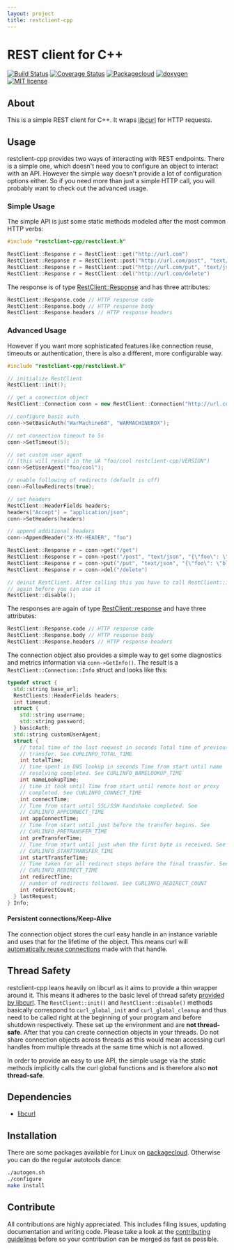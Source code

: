 ```yaml
---
layout: project
title: restclient-cpp
---
```

# REST client for C++
[![Build Status](https://travis-ci.org/mrtazz/restclient-cpp.svg?branch=master)](https://travis-ci.org/mrtazz/restclient-cpp)
[![Coverage Status](https://coveralls.io/repos/mrtazz/restclient-cpp/badge.svg?branch=master&service=github)](https://coveralls.io/github/mrtazz/restclient-cpp?branch=master)
[![Packagecloud](https://img.shields.io/badge/packagecloud-available-brightgreen.svg)](https://packagecloud.io/mrtazz/restclient-cpp)
[![doxygen](https://img.shields.io/badge/doxygen-reference-blue.svg)](http://code.mrtazz.com/restclient-cpp/ref/)
[![MIT license](https://img.shields.io/badge/license-MIT-blue.svg)](http://opensource.org/licenses/MIT)


## About
This is a simple REST client for C++. It wraps [libcurl][] for HTTP requests.

## Usage
restclient-cpp provides two ways of interacting with REST endpoints. There is
a simple one, which doesn't need you to configure an object to interact with
an API. However the simple way doesn't provide a lot of configuration options
either. So if you need more than just a simple HTTP call, you will probably
want to check out the advanced usage.

### Simple Usage
The simple API is just some static methods modeled after the most common HTTP
verbs:

```cpp
#include "restclient-cpp/restclient.h"

RestClient::Response r = RestClient::get("http://url.com")
RestClient::Response r = RestClient::post("http://url.com/post", "text/json", "{\"foo\": \"bla\"}")
RestClient::Response r = RestClient::put("http://url.com/put", "text/json", "{\"foo\": \"bla\"}")
RestClient::Response r = RestClient::del("http://url.com/delete")
```

The response is of type [RestClient::Response][restclient_response] and has
three attributes:

```cpp
RestClient::Response.code // HTTP response code
RestClient::Response.body // HTTP response body
RestClient::Response.headers // HTTP response headers
```

### Advanced Usage
However if you want more sophisticated features like connection reuse,
timeouts or authentication, there is also a different, more configurable way.

```cpp
#include "restclient-cpp/restclient.h"

// initialize RestClient
RestClient::init();

// get a connection object
RestClient::Connection conn = new RestClient::Connection("http://url.com");

// configure basic auth
conn->SetBasicAuth("WarMachine68", "WARMACHINEROX");

// set connection timeout to 5s
conn->SetTimeout(5);

// set custom user agent
// (this will result in the UA "foo/cool restclient-cpp/VERSION")
conn->SetUserAgent("foo/cool");

// enable following of redirects (default is off)
conn->FollowRedirects(true);

// set headers
RestClient::HeaderFields headers;
headers["Accept"] = "application/json";
conn->SetHeaders(headers)

// append additional headers
conn->AppendHeader("X-MY-HEADER", "foo")

RestClient::Response r = conn->get("/get")
RestClient::Response r = conn->post("/post", "text/json", "{\"foo\": \"bla\"}")
RestClient::Response r = conn->put("/put", "text/json", "{\"foo\": \"bla\"}")
RestClient::Response r = conn->del("/delete")

// deinit RestClient. After calling this you have to call RestClient::init()
// again before you can use it
RestClient::disable();
```

The responses are again of type [RestClient::response][restclient_response]
and have three attributes:

```cpp
RestClient::Response.code // HTTP response code
RestClient::Response.body // HTTP response body
RestClient::Response.headers // HTTP response headers
```

The connection object also provides a simple way to get some diagnostics and
metrics information via `conn->GetInfo()`. The result is a
`RestClient::Connection::Info` struct and looks like this:

```cpp
typedef struct {
  std::string base_url;
  RestClients::HeaderFields headers;
  int timeout;
  struct {
    std::string username;
    std::string password;
  } basicAuth;
  std::string customUserAgent;
  struct {
    // total time of the last request in seconds Total time of previous
    // transfer. See CURLINFO_TOTAL_TIME
    int totalTime;
    // time spent in DNS lookup in seconds Time from start until name
    // resolving completed. See CURLINFO_NAMELOOKUP_TIME
    int nameLookupTime;
    // time it took until Time from start until remote host or proxy
    // completed. See CURLINFO_CONNECT_TIME
    int connectTime;
    // Time from start until SSL/SSH handshake completed. See
    // CURLINFO_APPCONNECT_TIME
    int appConnectTime;
    // Time from start until just before the transfer begins. See
    // CURLINFO_PRETRANSFER_TIME
    int preTransferTime;
    // Time from start until just when the first byte is received. See
    // CURLINFO_STARTTRANSFER_TIME
    int startTransferTime;
    // Time taken for all redirect steps before the final transfer. See
    // CURLINFO_REDIRECT_TIME
    int redirectTime;
    // number of redirects followed. See CURLINFO_REDIRECT_COUNT
    int redirectCount;
  } lastRequest;
} Info;
```

#### Persistent connections/Keep-Alive
The connection object stores the curl easy handle in an instance variable and
uses that for the lifetime of the object. This means curl will [automatically
reuse connections][curl_keepalive] made with that handle.


## Thread Safety
restclient-cpp leans heavily on libcurl as it aims to provide a thin wrapper
around it. This means it adheres to the basic level of thread safety [provided
by libcurl][curl_threadsafety]. The `RestClient::init()` and
`RestClient::disable()` methods basically correspond to `curl_global_init` and
`curl_global_cleanup` and thus need to be called right at the beginning of
your program and before shutdown respectively. These set up the environment
and are **not thread-safe**. After that you can create connection objects in
your threads. Do not share connection objects across threads as this would
mean accessing curl handles from multiple threads at the same time which is
not allowed.

In order to provide an easy to use API, the simple usage via the static
methods implicitly calls the curl global functions and is therefore also **not
thread-safe**.


## Dependencies
- [libcurl][]

## Installation
There are some packages available for Linux on [packagecloud][packagecloud].
Otherwise you can do the regular autotools dance:

```bash
./autogen.sh
./configure
make install
```

## Contribute
All contributions are highly appreciated. This includes filing issues,
updating documentation and writing code. Please take a look at the
[contributing guidelines][contributing] before so your contribution can be
merged as fast as possible.


[libcurl]: http://curl.haxx.se/libcurl/
[gtest]: http://code.google.com/p/googletest/
[packagecloud]: https://packagecloud.io/mrtazz/restclient-cpp
[contributing]: https://github.com/mrtazz/restclient-cpp/blob/master/CONTRIBUTING.md
[curl_keepalive]: http://curl.haxx.se/docs/faq.html#What_about_Keep_Alive_or_persist
[curl_threadsafety]: http://curl.haxx.se/libcurl/c/threadsafe.html
[restclient_response]: http://code.mrtazz.com/restclient-cpp/ref/struct_rest_client_1_1response.html

